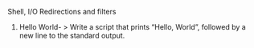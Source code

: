 Shell, I/O Redirections and filters
1. Hello World- > Write a script that prints “Hello, World”, followed by a new line to the standard output.
